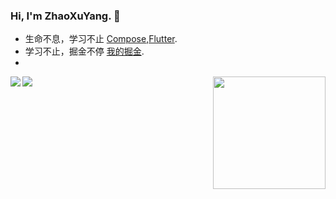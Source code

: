 ### Hi, I'm ZhaoXuYang. 👋

<!--
**zxy-hunan/zxy-hunan** is a ✨ _special_ ✨ repository because its `README.md` (this file) appears on your GitHub profile.

Here are some ideas to get you started:
-->

- 生命不息，学习不止 [Compose](https://developer.android.google.cn/jetpack/androidx/releases/compose),[Flutter](https://flutterchina.club/get-started/install/).
- 学习不止，掘金不停 [我的掘金](https://juejin.cn/user/2041172695196712).
- 
<img align="right" height="180" src="https://pic2.zhimg.com/v2-28020003d4a493c78d8202ba6c35f179_b.webp">
<img align="left" src="https://github-readme-stats.vercel.app/api?username=zxy-hunan&show_icons=true&hide_border=true">
<img align="left" src="https://github-readme-stats.vercel.app/api/top-langs/?username=zxy-hunan&layout=compact">
</div>
